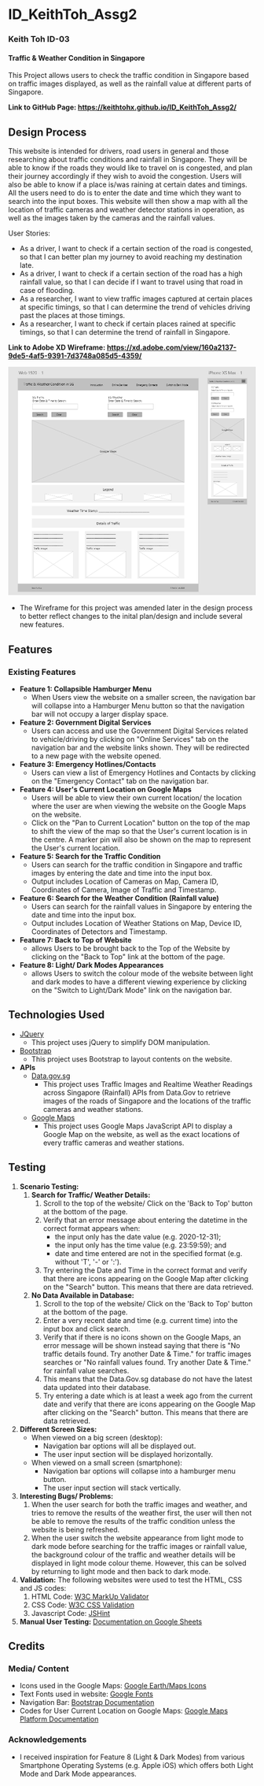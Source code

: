 # ID_KeithToh_Assg2
### Keith Toh ID-03
#### Traffic & Weather Condition in Singapore
This Project allows users to check the traffic condition in Singapore based on traffic images displayed, as well as the rainfall value at different parts of Singapore.

__Link to GitHub Page: https://keithtohx.github.io/ID_KeithToh_Assg2/__

## Design Process
This website is intended for drivers, road users in general and those researching about traffic conditions and rainfall in Singapore. They will be able to know if the roads they would like to travel on is congested, and plan their journey accordingly if they wish to avoid the congestion. Users will also be able to know if a place is/was raining at certain dates and timings. All the users need to do is to enter the date and time which they want to search into the input boxes. This website will then show a map with all the location of traffic cameras and weather detector stations in operation, as well as the images taken by the cameras and the rainfall values.

User Stories:
* As a driver, I want to check if a certain section of the road is congested, so that I can better plan my journey to avoid reaching my destination late.
* As a driver, I want to check if a certain section of the road has a high rainfall value, so that I can decide if I want to travel using that road in case of flooding.
* As a researcher, I want to view traffic images captured at certain places at specific timings, so that I can determine the trend of vehicles driving past the places at those timings.
* As a researcher, I want to check if certain places rained at specific timings, so that I can determine the trend of rainfall in Singapore.

__Link to Adobe XD Wireframe: https://xd.adobe.com/view/160a2137-9de5-4af5-9391-7d3748a085d5-4359/__

![Wireframe Image](images/wireframe.png)
* The Wireframe for this project was amended later in the design process to better reflect changes to the inital plan/design and include several new features.
  
## Features
### Existing Features 
* __Feature 1: Collapsible Hamburger Menu__
    * When Users view the website on a smaller screen, the navigation bar will collapse into a Hamburger Menu button so that the navigation bar will not occupy a larger display space.
* __Feature 2: Government Digital Services__
    * Users can access and use the Government Digital Services related to vehicle/driving by clicking on "Online Services" tab on the navigation bar and the website links shown. They will be redirected to a new page with the website opened. 
* __Feature 3: Emergency Hotlines/Contacts__
    * Users can view a list of Emergency Hotlines and Contacts by clicking on the "Emergency Contact" tab on the navigation bar.
* __Feature 4: User's Current Location on Google Maps__
    * Users will be able to view their own current location/ the location where the user are when viewing the website on the Google Maps on the website.
    * Click on the "Pan to Current Location" button on the top of the map to shift the view of the map so that the User's current location is in the centre. A marker pin will also be shown on the map to represent the User's current location.
* __Feature 5: Search for the Traffic Condition__
    * Users can search for the traffic condition in Singapore and traffic images by entering the date and time into the input box.
    * Output includes Location of Cameras on Map, Camera ID, Coordinates of Camera, Image of Traffic and Timestamp.
* __Feature 6: Search for the Weather Condition (Rainfall value)__
    * Users can search for the rainfall values in Singapore by entering the date and time into the input box.
    * Output includes Location of Weather Stations on Map, Device ID, Coordinates of Detectors and Timestamp.
* __Feature 7: Back to Top of Website__
    * allows Users to be brought back to the Top of the Website by clicking on the "Back to Top" link at the bottom of the page.
* __Feature 8: Light/ Dark Modes Appearances__
    * allows Users to switch the colour mode of the website between light and dark modes to have a different viewing experience by clicking on the "Switch to Light/Dark Mode" link on the navigation bar. 

## Technologies Used
* [JQuery](https://jquery.com)
    * This project uses jQuery to simplify DOM manipulation.
* [Bootstrap](https://getbootstrap.com/)
    * This project uses Bootstrap to layout contents on the website.
* __APIs__
    * [Data.gov.sg](https://data.gov.sg/)
        * This project uses Traffic Images and Realtime Weather Readings across Singapore (Rainfall) APIs from Data.Gov to retrieve images of the roads of Singapore and the locations of the traffic cameras and weather stations. 
    * [Google Maps](https://developers.google.com/maps/apis-by-platform)
        * This project uses Google Maps JavaScript API to display a Google Map on the website, as well as the exact locations of every traffic cameras and weather stations.

## Testing
1. __Scenario Testing:__
    1. __Search for Traffic/ Weather Details:__
        1. Scroll to the top of the website/ Click on the 'Back to Top' button at the bottom of the page.
        2. Verify that an error message about entering the datetime in the correct format appears when:
            * the input only has the date value (e.g. 2020-12-31);
            * the input only has the time value (e.g. 23:59:59); and
            * date and time entered are not in the specified format (e.g. without 'T', '-' or ':').
        3. Try entering the Date and Time in the correct format and verify that there are icons appearing on the Google Map after clicking on the "Search" button. This means that there are data retrieved. 
    2. __No Data Available in Database:__
        1. Scroll to the top of the website/ Click on the 'Back to Top' button at the bottom of the page.
        2. Enter a very recent date and time (e.g. current time) into the input box and click search.
        3. Verify that if there is no icons shown on the Google Maps, an error message will be shown instead saying that there is "No traffic details found. Try another Date & Time." for traffic images searches or "No rainfall values found. Try another Date & Time." for rainfall value searches.
        4. This means that the Data.Gov.sg database do not have the latest data updated into their database.
        5. Try entering a date which is at least a week ago from the current date and verify that there are icons appearing on the Google Map after clicking on the "Search" button. This means that there are data retrieved. 
2. __Different Screen Sizes:__
    * When viewed on a big screen (desktop):
        * Navigation bar options will all be displayed out.
        * The user input section will be displayed horizontally.
    * When viewed on a small screen (smartphone):
        * Navigation bar options will collapse into a hamburger menu button.
        * The user input section will stack vertically.
3. __Interesting Bugs/ Problems:__
    1. When the user search for both the traffic images and weather, and tries to remove the results of the weather first, the user will then not be able to remove the results of the traffic condition unless the website is being refreshed.
    2. When the user switch the website appearance from light mode to dark mode before searching for the traffic images or rainfall value, the background colour of the traffic and weather details will be displayed in light mode colour theme. However, this can be solved by returning to light mode and then back to dark mode.
4. __Validation:__
    The following websites were used to test the HTML, CSS and JS codes:
    1. HTML Code: [W3C MarkUp Validator](https://validator.w3.org/)
    2. CSS Code: [W3C CSS Validation](https://jigsaw.w3.org/css-validator/)
    3. Javascript Code: [JSHint](https://jshint.com/)
5. __Manual User Testing:__ [Documentation on Google Sheets](https://docs.google.com/spreadsheets/d/1ZACe1F2ptL2ZhsXDKxCKH8pRRk56mJ1204Lcjidpfog/edit?usp=sharing)

## Credits
### Media/ Content
* Icons used in the Google Maps: [Google Earth/Maps Icons](http://kml4earth.appspot.com/icons.html#shapes)
* Text Fonts used in website: [Google Fonts](https://fonts.google.com/)
* Navigation Bar: [Bootstrap Documentation](https://getbootstrap.com/docs/5.0/components/navbar/)
* Codes for User Current Location on Google Maps: [Google Maps Platform Documentation](https://developers.google.com/maps/documentation/javascript/geolocation)
### Acknowledgements
* I received inspiration for Feature 8 (Light & Dark Modes) from various Smartphone Operating Systems (e.g. Apple iOS) which offers both Light Mode and Dark Mode appearances.
